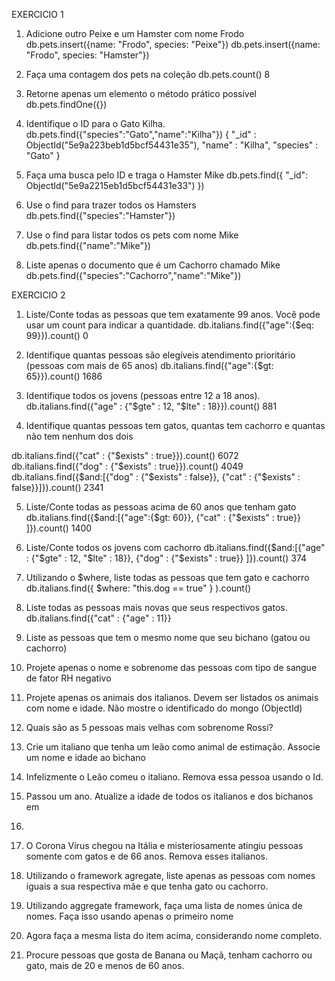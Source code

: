 
EXERCICIO 1

1. Adicione outro Peixe e um Hamster com nome Frodo
db.pets.insert({name: "Frodo", species: "Peixe"})
db.pets.insert({name: "Frodo", species: "Hamster"})

2. Faça uma contagem dos pets na coleção
db.pets.count()
8

3. Retorne apenas um elemento o método prático possível
db.pets.findOne({})

4. Identifique o ID para o Gato Kilha.
db.pets.find({"species":"Gato","name":"Kilha"})
{ "_id" : ObjectId("5e9a223beb1d5bcf54431e35"), "name" : "Kilha", "species" : "Gato" }
 
5. Faça uma busca pelo ID e traga o Hamster Mike
db.pets.find({ "_id": ObjectId("5e9a2215eb1d5bcf54431e33") })

6. Use o find para trazer todos os Hamsters
db.pets.find({"species":"Hamster"})

7. Use o find para listar todos os pets com nome Mike
db.pets.find({"name":"Mike"})

8. Liste apenas o documento que é um Cachorro chamado Mike
db.pets.find({"species":"Cachorro","name":"Mike"})


EXERCICIO 2

1. Liste/Conte todas as pessoas que tem exatamente 99 anos. Você pode
usar um count para indicar a quantidade.
db.italians.find({"age":{$eq: 99}}).count()
0

2. Identifique quantas pessoas são elegíveis atendimento prioritário (pessoas com mais de 65 anos)
db.italians.find({"age":{$gt: 65}}).count()
1686

3. Identifique todos os jovens (pessoas entre 12 a 18 anos).
db.italians.find({"age" : {"$gte" : 12, "$lte" : 18}}).count()
881

4. Identifique quantas pessoas tem gatos, quantas tem cachorro e quantas não tem nenhum dos dois

db.italians.find({"cat" : {"$exists" : true}}).count()
6072
db.italians.find({"dog" : {"$exists" : true}}).count()
4049
db.italians.find({$and:[{"dog" : {"$exists" : false}},
                        {"cat" : {"$exists" : false}}]}).count()
2341

5. Liste/Conte todas as pessoas acima de 60 anos que tenham gato
db.italians.find({$and:[{"age":{$gt: 60}},
                        {"cat" : {"$exists" : true}}
						]}).count()
1400
						
6. Liste/Conte todos os jovens com cachorro
db.italians.find({$and:[{"age" : {"$gte" : 12, "$lte" : 18}},
                        {"dog" : {"$exists" : true}}
						]}).count()
374

7. Utilizando o $where, liste todas as pessoas que tem gato e cachorro
db.italians.find({ $where: "this.dog == true" } ).count()
 

 
8. Liste todas as pessoas mais novas que seus respectivos gatos.
db.italians.find({"cat" : {"age" : 11}}

9. Liste as pessoas que tem o mesmo nome que seu bichano (gatou ou
cachorro)
10. Projete apenas o nome e sobrenome das pessoas com tipo de sangue de
fator RH negativo
11. Projete apenas os animais dos italianos. Devem ser listados os animais
com nome e idade. Não mostre o identificado do mongo (ObjectId)
12. Quais são as 5 pessoas mais velhas com sobrenome Rossi?
13. Crie um italiano que tenha um leão como animal de estimação. Associe
um nome e idade ao bichano
14. Infelizmente o Leão comeu o italiano. Remova essa pessoa usando o Id.
15. Passou um ano. Atualize a idade de todos os italianos e dos bichanos em
1.
16. O Corona Vírus chegou na Itália e misteriosamente atingiu pessoas
somente com gatos e de 66 anos. Remova esses italianos.
17. Utilizando o framework agregate, liste apenas as pessoas com nomes
iguais a sua respectiva mãe e que tenha gato ou cachorro.
18. Utilizando aggregate framework, faça uma lista de nomes única de
nomes. Faça isso usando apenas o primeiro nome
19. Agora faça a mesma lista do item acima, considerando nome completo.
20. Procure pessoas que gosta de Banana ou Maçã, tenham cachorro ou gato,
mais de 20 e menos de 60 anos.
